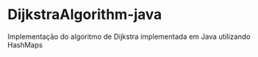 # DijkstraAlgorithm-java
Implementação do algoritmo de Dijkstra implementada em Java utilizando HashMaps

